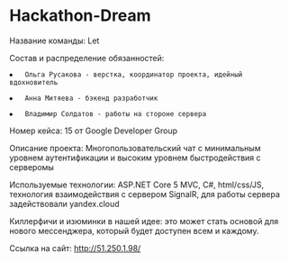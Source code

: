 # Hackathon-Dream
Название команды: Let

Состав и распределение обязанностей:

    ⦁	Ольга Русакова - верстка, координатор проекта, идейный вдохновитель

    ⦁	Анна Митяева - бэкенд разработчик

    ⦁	Владимир Солдатов - работы на стороне сервера

Номер кейса: 15 от Google Developer Group

Описание проекта: Многопользовательский чат с минимальным уровнем аутентификации и высоким уровнем быстродействия с серверомы

Используемые технологии: ASP.NET Core 5 MVC, C#, html/css/JS, технология взаимодействия с сервером SignalR, для работы сервера задействовали yandex.cloud

Киллерфичи и изюминки в нашей идее: это может стать основой для нового мессенджера, который будет доступен всем и каждому.

Ссылка на сайт: http://51.250.1.98/
